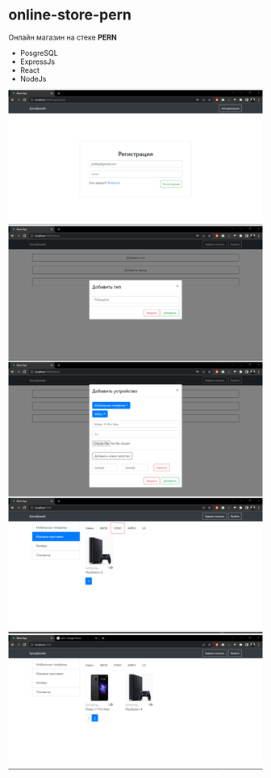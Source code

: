 # online-store-pern
Онлайн магазин на стеке
**PERN**
- PosgreSQL
- ExpressJs
- React
- NodeJs

![register](https://github.com/temeralint/online-store-pern/blob/main/client/screen/registration.png)
![type](https://github.com/temeralint/online-store-pern/blob/main/client/screen/type.png)
![device](https://github.com/temeralint/online-store-pern/blob/main/client/screen/device.png)
![ps4](https://github.com/temeralint/online-store-pern/blob/main/client/screen/ps4.png)
![store](https://github.com/temeralint/online-store-pern/blob/main/client/screen/store.png)
